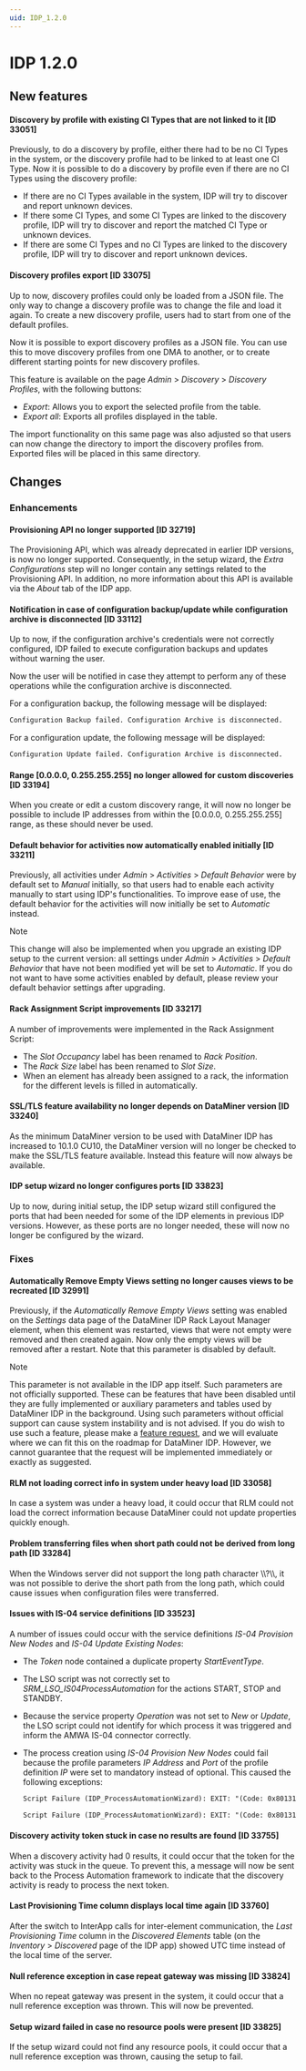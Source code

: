 ```yaml
---
uid: IDP_1.2.0
---
```


# IDP 1.2.0

## New features

#### Discovery by profile with existing CI Types that are not linked to it \[ID 33051\]

Previously, to do a discovery by profile, either there had to be no CI Types in the system, or the discovery profile had to be linked to at least one CI Type. Now it is possible to do a discovery by profile even if there are no CI Types using the discovery profile:

- If there are no CI Types available in the system, IDP will try to discover and report unknown devices.
- If there some CI Types, and some CI Types are linked to the discovery profile, IDP will try to discover and report the matched CI Type or unknown devices.
- If there are some CI Types and no CI Types are linked to the discovery profile, IDP will try to discover and report unknown devices.

#### Discovery profiles export \[ID 33075\]

Up to now, discovery profiles could only be loaded from a JSON file. The only way to change a discovery profile was to change the file and load it again. To create a new discovery profile, users had to start from one of the default profiles.

Now it is possible to export discovery profiles as a JSON file. You can use this to move discovery profiles from one DMA to another, or to create different starting points for new discovery profiles.

This feature is available on the page *Admin* > *Discovery* > *Discovery Profiles*, with the following buttons:

- *Export*: Allows you to export the selected profile from the table.
- *Export all*: Exports all profiles displayed in the table.

The import functionality on this same page was also adjusted so that users can now change the directory to import the discovery profiles from. Exported files will be placed in this same directory.

## Changes

### Enhancements

#### Provisioning API no longer supported \[ID 32719\]

The Provisioning API, which was already deprecated in earlier IDP versions, is now no longer supported. Consequently, in the setup wizard, the *Extra Configurations* step will no longer contain any settings related to the Provisioning API. In addition, no more information about this API is available via the *About* tab of the IDP app.

#### Notification in case of configuration backup/update while configuration archive is disconnected \[ID 33112\]

Up to now, if the configuration archive's credentials were not correctly configured, IDP failed to execute configuration backups and updates without warning the user.

Now the user will be notified in case they attempt to perform any of these operations while the configuration archive is disconnected.

For a configuration backup, the following message will be displayed:

```txt
Configuration Backup failed. Configuration Archive is disconnected.
```

For a configuration update, the following message will be displayed:

```txt
Configuration Update failed. Configuration Archive is disconnected.
```

#### Range \[0.0.0.0, 0.255.255.255\] no longer allowed for custom discoveries \[ID 33194\]

When you create or edit a custom discovery range, it will now no longer be possible to include IP addresses from within the \[0.0.0.0, 0.255.255.255\] range, as these should never be used.

#### Default behavior for activities now automatically enabled initially \[ID 33211\]

Previously, all activities under *Admin* > *Activities* > *Default Behavior* were by default set to *Manual* initially, so that users had to enable each activity manually to start using IDP's functionalities. To improve ease of use, the default behavior for the activities will now initially be set to *Automatic* instead.

> [!NOTE]
> This change will also be implemented when you upgrade an existing IDP setup to the current version: all settings under *Admin* > *Activities* > *Default Behavior* that have not been modified yet will be set to *Automatic*. If you do not want to have some activities enabled by default, please review your default behavior settings after upgrading.

#### Rack Assignment Script improvements \[ID 33217\]

A number of improvements were implemented in the Rack Assignment Script:

- The *Slot Occupancy* label has been renamed to *Rack Position*.
- The *Rack Size* label has been renamed to *Slot Size*.
- When an element has already been assigned to a rack, the information for the different levels is filled in automatically.

#### SSL/TLS feature availability no longer depends on DataMiner version \[ID 33240\]

As the minimum DataMiner version to be used with DataMiner IDP has increased to 10.1.0 CU10, the DataMiner version will no longer be checked to make the SSL/TLS feature available. Instead this feature will now always be available.

#### IDP setup wizard no longer configures ports \[ID 33823\]

Up to now, during initial setup, the IDP setup wizard still configured the ports that had been needed for some of the IDP elements in previous IDP versions. However, as these ports are no longer needed, these will now no longer be configured by the wizard.

### Fixes

#### Automatically Remove Empty Views setting no longer causes views to be recreated \[ID 32991\]

Previously, if the *Automatically Remove Empty Views* setting was enabled on the *Settings* data page of the DataMiner IDP Rack Layout Manager element, when this element was restarted, views that were not empty were removed and then created again. Now only the empty views will be removed after a restart. Note that this parameter is disabled by default.

> [!NOTE]
> This parameter is not available in the IDP app itself. Such parameters are not officially supported. These can be features that have been disabled until they are fully implemented or auxiliary parameters and tables used by DataMiner IDP in the background. Using such parameters without official support can cause system instability and is not advised. If you do wish to use such a feature, please make a [feature request](https://community.dataminer.services/feature-suggestions), and we will evaluate where we can fit this on the roadmap for DataMiner IDP. However, we cannot guarantee that the request will be implemented immediately or exactly as suggested.

#### RLM not loading correct info in system under heavy load \[ID 33058\]

In case a system was under a heavy load, it could occur that RLM could not load the correct information because DataMiner could not update properties quickly enough.

#### Problem transferring files when short path could not be derived from long path \[ID 33284\]

When the Windows server did not support the long path character \\\\?\\\\, it was not possible to derive the short path from the long path, which could cause issues when configuration files were transferred.

#### Issues with IS-04 service definitions \[ID 33523\]

A number of issues could occur with the service definitions *IS-04 Provision New Nodes* and *IS-04 Update Existing Nodes*:

- The *Token* node contained a duplicate property *StartEventType*.
- The LSO script was not correctly set to *SRM_LSO_IS04ProcessAutomation* for the actions START, STOP and STANDBY.
- Because the service property *Operation* was not set to *New* or *Update*, the LSO script could not identify for which process it was triggered and inform the AMWA IS-04 connector correctly.
- The process creation using *IS-04 Provision New Nodes* could fail because the profile parameters *IP Address* and *Port* of the profile definition *IP* were set to mandatory instead of optional. This caused the following exceptions:

    ```txt
    Script Failure (IDP_ProcessAutomationWizard): EXIT: "(Code: 0x80131500) Skyline.DataMiner.Automation.ScriptAbortException: failed creating new booking: Skyline.DataMiner.Library.Exceptions.ResourceManagerException: Parameter IP Address in Function Convert To Scan Range is mandatory must have a value assigned
    ```

    ```txt
    Script Failure (IDP_ProcessAutomationWizard): EXIT: "(Code: 0x80131500) Skyline.DataMiner.Automation.ScriptAbortException: failed creating new booking: Skyline.DataMiner.Library.Exceptions.ResourceManagerException: Parameter Port in Function Convert To Scan Range is mandatory must have a value assigned
    ```

#### Discovery activity token stuck in case no results are found \[ID 33755\]

When a discovery activity had 0 results, it could occur that the token for the activity was stuck in the queue. To prevent this, a message will now be sent back to the Process Automation framework to indicate that the discovery activity is ready to process the next token.

#### Last Provisioning Time column displays local time again \[ID 33760\]

After the switch to InterApp calls for inter-element communication, the *Last Provisioning Time* column in the *Discovered Elements* table (on the *Inventory* > *Discovered* page of the IDP app) showed UTC time instead of the local time of the server.

#### Null reference exception in case repeat gateway was missing \[ID 33824\]

When no repeat gateway was present in the system, it could occur that a null reference exception was thrown. This will now be prevented.

#### Setup wizard failed in case no resource pools were present \[ID 33825\]

If the setup wizard could not find any resource pools, it could occur that a null reference exception was thrown, causing the setup to fail.
